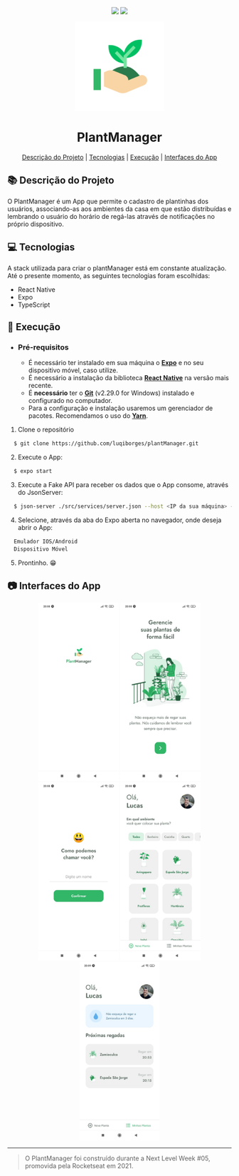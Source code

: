 <head>
  <p align="center">
    <img src=https://img.shields.io/badge/last%20commit-24%2F04%2F2021-03BB85/>
    <img src=https://img.shields.io/badge/license-MIT-03BB85/>
  </p>
  <p align="center">
    <img src="./assets/icon.png" height="200" width="200"/>
  </p>
  <h1 align="center">
    PlantManager
  </h1>
</head>

<p align="center">
<a href="#books-descrição-do-projeto">Descrição do Projeto</a>
|
<a href="#computer-tecnologias">Tecnologias</a>
|
<a href="#rocket-execução">Execução</a>
|
<a href="#camera-interfaces-do-app">Interfaces do App</a>
</p>

## :books: Descrição do Projeto

   O PlantManager é um App que permite o cadastro de plantinhas dos usuários, associando-as aos ambientes da casa em que estão distribuídas e lembrando o usuário do horário de regá-las através de notificações no próprio dispositivo.

## :computer: Tecnologias

A stack utilizada para criar o plantManager está em constante atualização. Até o presente momento, as seguintes tecnologias foram escolhidas:

- React Native
- Expo
- TypeScript

## :rocket: Execução

- ### **Pré-requisitos**

  - É necessário ter instalado em sua máquina o **[Expo](https://expo.io/)** e no seu dispositivo móvel, caso utilize.
  - É necessário a instalação da biblioteca **[React Native](https://reactnative.dev/)** na versão mais recente.
  - É **necessário** ter o **[Git](https://git-scm.com/)** (v2.29.0 for Windows) instalado e configurado no computador.
  - Para a configuração e instalação usaremos um gerenciador de pacotes. Recomendamos o uso do **[Yarn](https://yarnpkg.com/)**.

1. Clone o repositório

```sh
  $ git clone https://github.com/luqiborges/plantManager.git
```

2. Execute o App:

```sh
  $ expo start
```

3. Execute a Fake API para receber os dados que o App consome, através do JsonServer:

```sh
  $ json-server ./src/services/server.json --host <IP da sua máquina> --port 3333 <Porta utilizada no projeto>
```

4. Selecione, através da aba do Expo aberta no navegador, onde deseja abrir o App:
```sh
  Emulador IOS/Android
  Dispositivo Móvel
```

5. Prontinho. 😁


## :camera: Interfaces do App


<p align="center">
  <img src="./github/teladeentrada.jpeg" alt="Tela de Entrada" height="400" width="180"/>
  <img src="./github/telainicial.jpeg" alt="Tela Inicial" height="400" width="180"/>
  <img src="./github/nome.jpeg" alt="Tela de Nome" height="400" width="180"/>
  <img src="./github/telaprincipal.jpeg" alt="Tela Principal" height="400" width="180"/>
  <img src="./github/minhasplantas.jpeg" alt="Minhas Plantas" height="400" width="180"/>
</p>

---

> O PlantManager foi construído durante a Next Level Week #05, promovida pela Rocketseat em 2021.

  
